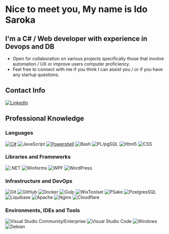 # Nice to meet you, My name is Ido Saroka


## I'm a C# / Web developer with experience in Devops and DB
 * Open for collaboration on various projects specifically those that involve automation / UX or improve users computer proficiency.
 * Feel free to connect with me if you think I can assist you / or if you have any startup questions.


## Contact Info
[![LinkedIn](https://img.shields.io/badge/-LinkedIn-0077B5?style=flat&logo=linkedin&logoColor=white)](https://www.linkedin.com/in/ido-saroka/)


## Professional Knowledge
 ### Languages
  [![C#](https://img.shields.io/badge/-C%23-333333?style=flat&logo=CSharp&logoColor=7e10cc)](https://github.com/Ido-Saroka/CSharp)
  ![JavaScript](https://img.shields.io/badge/-JavaScript-333333?style=flat&logo=javascript)
  [![Powershell](https://img.shields.io/badge/-Powershell-333333?style=flat&logo=Powershell)](https://github.com/Ido-Saroka/Powershell)
  ![Bash](https://img.shields.io/badge/-Bash-333333?style=flat&logo=gnu-bash)
  ![PL/pgSQL](https://img.shields.io/badge/-PL/pgSQL-333333?style=flat&logo=PostgreSQL)
  ![Html5](https://img.shields.io/badge/-Html5-333333?style=flat&logo=html5)
  ![CSS](https://img.shields.io/badge/-CSS3-333333?style=flat&logo=CSS3)


### Libraries and Frameworks
 ![.NET](https://img.shields.io/badge/-.NET-333333?style=flat&logo=dotnet)
 ![Winforms](https://img.shields.io/badge/-Winforms-333333?style=flat&logo=CSharp&logoColor=7e10cc)
 ![WPF](https://img.shields.io/badge/-WPF-333333?style=flat&logo=CSharp&logoColor=7e10cc)
 ![WordPress](https://img.shields.io/badge/-WordPress-333333?style=flat&logo=WordPress)


 ### Infrastructure and DevOps
  ![Git](https://img.shields.io/badge/-Git-333333?style=flat&logo=git)
  ![GitHub](https://img.shields.io/badge/-GitHub-333333?style=flat&logo=github)
  ![Docker](https://img.shields.io/badge/-Docker-333333?style=flat&logo=docker)
  ![Gulp](https://img.shields.io/badge/-Gulp-333333?style=flat&logo=Gulp)
  ![WixToolset](https://img.shields.io/badge/-WixToolset-333333?style=flat&logo=WixToolset)
  ![PSake](https://img.shields.io/badge/-PSake-333333?style=flat&logo=psake)
  ![PostgresSQL](https://img.shields.io/badge/-PostgreSQL-333333?style=flat&logo=PostgreSQL)
  ![Liquibase](https://img.shields.io/badge/-Liquibase-333333?style=flat&logo=Liquibase)
  ![Apache](https://img.shields.io/badge/-Apache-333333?style=flat&logo=apache)
  ![Nginx](https://img.shields.io/badge/-Nginx-333333?style=flat&logo=nginx)
  ![Cloudflare](https://img.shields.io/badge/-Cloudflare-333333?style=flat&logo=Cloudflare)

### Environments, IDEs and Tools
  ![Visual Studio Community/Enterprise](https://img.shields.io/badge/-Visual%20Studio-333333?style=flat&logo=visual-studio-code&logoColor=7e10cc)
  ![Visual Studio Code](https://img.shields.io/badge/-Visual%20Studio%20Code-333333?style=flat&logo=visual-studio-code&logoColor=007ACC)
  ![Windows](https://img.shields.io/badge/-Windows%2010-333333?style=flat&logo=windows)
  ![Debian](https://img.shields.io/badge/-Debian-333333?style=flat&logo=debian)
